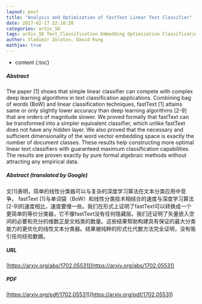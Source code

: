 ```yaml
---
layout: post
title: "Analysis and Optimization of fastText Linear Text Classifier"
date: 2017-02-17 22:10:28
categories: arXiv_SD
tags: arXiv_SD Text_Classification Embedding Optimization Classification Deep_Learning
author: Vladimir Zolotov, David Kung
mathjax: true
---
```


* content
{:toc}

##### Abstract
The paper [1] shows that simple linear classifier can compete with complex deep learning algorithms in text classification applications. Combining bag of words (BoW) and linear classification techniques, fastText [1] attains same or only slightly lower accuracy than deep learning algorithms [2-9] that are orders of magnitude slower. We proved formally that fastText can be transformed into a simpler equivalent classifier, which unlike fastText does not have any hidden layer. We also proved that the necessary and sufficient dimensionality of the word vector embedding space is exactly the number of document classes. These results help constructing more optimal linear text classifiers with guaranteed maximum classification capabilities. The results are proven exactly by pure formal algebraic methods without attracting any empirical data.

##### Abstract (translated by Google)
文[1]表明，简单的线性分类器可以与复杂的深度学习算法在文本分类应用中竞争。 fastText [1]与单词袋（BoW）和线性分类技术相结合的速度与深度学习算法[2-9]的速度相比，速度要慢一些。我们在形式上证明了fastText可以转换成一个更简单的等价分类器，它不像fastText没有任何隐藏层。我们还证明了矢量嵌入空间的必要和充分的维数正是文档类的数量。这些结果帮助构建具有保证的最大分类能力的更优化的线性文本分类器。结果被纯粹的形式化代数方法完全证明，没有吸引任何经验数据。

##### URL
[https://arxiv.org/abs/1702.05531](https://arxiv.org/abs/1702.05531)

##### PDF
[https://arxiv.org/pdf/1702.05531](https://arxiv.org/pdf/1702.05531)

